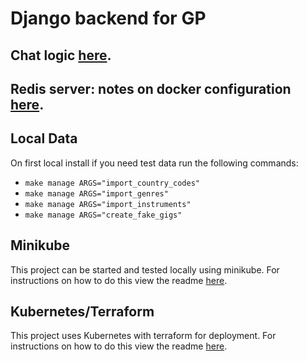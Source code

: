 # Django backend for GP

## Chat logic [here](project/chat/README.md).

## Redis server: notes on docker configuration [here](redis/README.md).

## Local Data
On first local install if you need test data run the following commands:
- `make manage ARGS="import_country_codes"`
- `make manage ARGS="import_genres"`
- `make manage ARGS="import_instruments"`
- `make manage ARGS="create_fake_gigs"`

## Minikube
This project can be started and tested locally using minikube.
For instructions on how to do this view the readme [here](devops/minikube/README.md).

## Kubernetes/Terraform
This project uses Kubernetes with terraform for deployment.
For instructions on how to do this view the readme [here](devops/terraform/README.md).
